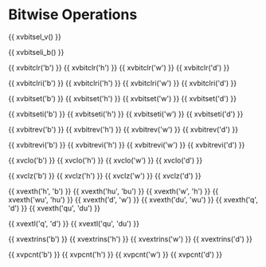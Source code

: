 # Bitwise Operations

{{ xvbitsel_v() }}

{{ xvbitseli_b() }}

{{ xvbitclr('b') }}
{{ xvbitclr('h') }}
{{ xvbitclr('w') }}
{{ xvbitclr('d') }}

{{ xvbitclri('b') }}
{{ xvbitclri('h') }}
{{ xvbitclri('w') }}
{{ xvbitclri('d') }}

{{ xvbitset('b') }}
{{ xvbitset('h') }}
{{ xvbitset('w') }}
{{ xvbitset('d') }}

{{ xvbitseti('b') }}
{{ xvbitseti('h') }}
{{ xvbitseti('w') }}
{{ xvbitseti('d') }}

{{ xvbitrev('b') }}
{{ xvbitrev('h') }}
{{ xvbitrev('w') }}
{{ xvbitrev('d') }}

{{ xvbitrevi('b') }}
{{ xvbitrevi('h') }}
{{ xvbitrevi('w') }}
{{ xvbitrevi('d') }}

{{ xvclo('b') }}
{{ xvclo('h') }}
{{ xvclo('w') }}
{{ xvclo('d') }}

{{ xvclz('b') }}
{{ xvclz('h') }}
{{ xvclz('w') }}
{{ xvclz('d') }}

{{ xvexth('h', 'b') }}
{{ xvexth('hu', 'bu') }}
{{ xvexth('w', 'h') }}
{{ xvexth('wu', 'hu') }}
{{ xvexth('d', 'w') }}
{{ xvexth('du', 'wu') }}
{{ xvexth('q', 'd') }}
{{ xvexth('qu', 'du') }}

{{ xvextl('q', 'd') }}
{{ xvextl('qu', 'du') }}

{{ xvextrins('b') }}
{{ xvextrins('h') }}
{{ xvextrins('w') }}
{{ xvextrins('d') }}

{{ xvpcnt('b') }}
{{ xvpcnt('h') }}
{{ xvpcnt('w') }}
{{ xvpcnt('d') }}